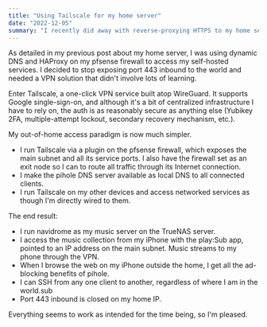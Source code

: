 ```yaml
---
title: "Using Tailscale for my home server"
date: "2022-12-05"
summary: "I recently did away with reverse-proxying HTTPS to my home server in favor of Tailscale, a one-click VPN."
---
```


As detailed in my previous post about my home server, I was using dynamic DNS
and HAProxy on my pfsense firewall to access my self-hosted services. I decided
to stop exposing port 443 inbound to the world and needed a VPN solution that
didn't involve lots of learning.

Enter Tailscale, a one-click VPN service built atop WireGuard. It supports
Google single-sign-on, and although it's a bit of centralized infrastructure I
have to rely on, the auth is as reasonably secure as anything else (Yubikey 2FA,
multiple-attempt lockout, secondary recovery mechanism, etc.).

My out-of-home access paradigm is now much simpler.

- I run Tailscale via a plugin on the pfsense firewall, which exposes the main
  subnet and all its service ports. I also have the firewall set as an exit node
  so I can to route all traffic through its Internet connection.
- I make the pihole DNS server available as local DNS to all connected clients.
- I run Tailscale on my other devices and access networked services as though
  I'm directly wired to them.

The end result:

- I run navidrome as my music server on the TrueNAS server.
- I access the music collection from my iPhone with the play:Sub app, pointed to
  an IP address on the main subnet. Music streams to my phone through the VPN.
- When I browse the web on my iPhone outside the home, I get all the ad-blocking
  benefits of pihole.
- I can SSH from any one client to another, regardless of where I am in the
  world.sub
- Port 443 inbound is closed on my home IP.

Everything seems to work as intended for the time being, so I'm pleased.
